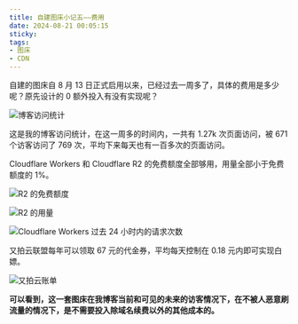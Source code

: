 ```yaml
---
title: 自建图床小记五——费用 
date: 2024-08-21 00:05:15
sticky:
tags:
- 图床
- CDN
---
```


自建的图床自 8 月 13 日正式启用以来，已经过去一周多了，具体的费用是多少呢？原先设计的 0 额外投入有没有实现呢？

![博客访问统计](https://static.031130.xyz/uploads/2024/08/21/74605f0ef84a9.webp)

这是我的博客访问统计，在这一周多的时间内，一共有 1.27k 次页面访问，被 671 个访客访问了 769 次，平均下来每天也有一百多次的页面访问。

Cloudflare Workers 和 Cloudflare R2 的免费额度全部够用，用量全部小于免费额度的 1%。

![R2 的免费额度](https://static.031130.xyz/uploads/2024/08/21/96ec475817b8f.webp)

![R2 的用量](https://static.031130.xyz/uploads/2024/08/21/7a26d392e6c90.webp)

![Cloudflare Workers 过去 24 小时内的请求次数](https://static.031130.xyz/uploads/2024/08/21/31a7f3c316b47.webp)

又拍云联盟每年可以领取 67 元的代金券，平均每天控制在 0.18 元内即可实现白嫖。

![又拍云账单](https://static.031130.xyz/uploads/2024/08/21/1c4eeac63a2fb.webp)

**可以看到，这一套图床在我博客当前和可见的未来的访客情况下，在不被人恶意刷流量的情况下，是不需要投入除域名续费以外的其他成本的。**
